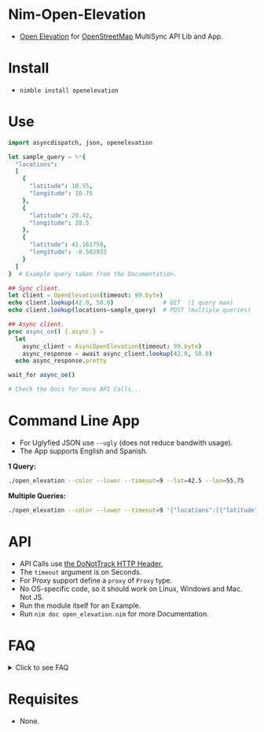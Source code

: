 # Nim-Open-Elevation

- [Open Elevation](https://open-elevation.com) for [OpenStreetMap](https://openstreetmap.org) MultiSync API Lib and App.


# Install

- `nimble install openelevation`


# Use

```nim
import asyncdispatch, json, openelevation

let sample_query = %*{
  "locations":
  [
    {
      "latitude": 10.55,
      "longitude": 10.75
    },
    {
      "latitude": 20.42,
      "longitude": 20.5
    },
    {
      "latitude": 41.161758,
      "longitude": -8.583933
    }
  ]
}  # Example query taken from the Documentation.

## Sync client.
let client = OpenElevation(timeout: 99.byte)
echo client.lookup(42.0, 50.0)              # GET  (1 query max)
echo client.lookup(locations=sample_query)  # POST (multiple queries)

## Async client.
proc async_oe() {.async.} =
  let
    async_client = AsyncOpenElevation(timeout: 99.byte)
    async_response = await async_client.lookup(42.0, 50.0)
  echo async_response.pretty

wait_for async_oe()

# Check the Docs for more API Calls...
```


# Command Line App

- For Uglyfied JSON use ``--ugly`` (does not reduce bandwith usage).
- The App supports English and Spanish.

**1 Query:**

```bash
./open_elevation --color --lower --timeout=9 --lat=42.5 --lon=55.75
```

**Multiple Queries:**

```bash
./open_elevation --color --lower --timeout=9 '{"locations":[{"latitude":9,"longitude":10},{"latitude":41.68,"longitude":-8.58}]}'
```

# API

- API Calls use [the DoNotTrack HTTP Header.](https://en.wikipedia.org/wiki/Do_Not_Track)
- The `timeout` argument is on Seconds.
- For Proxy support define a `proxy` of `Proxy` type.
- No OS-specific code, so it should work on Linux, Windows and Mac. Not JS.
- Run the module itself for an Example.
- Run `nim doc open_elevation.nim` for more Documentation.


# FAQ


<details>
  <summary>Click to see FAQ</summary>

- Yo solo hablo Espanol ?

La aplicacion de linea de comandos soporta Espanol.

- This works without SSL ?.

No.

- This works with SSL ?.

Yes.

- This works with Asynchronous code ?.

Yes.

- This works with Synchronous code ?.

Yes.

- This requires API Key or Login ?.

No.

- This requires Credit Card or Payments ?.

No.

- Can I use the OpenStreetMap data ?.

Yes. [**You MUST give Credit to OpenStreetMap Contributors!.**](https://wiki.openstreetmap.org/wiki/Legal_FAQ#3a._I_would_like_to_use_OpenStreetMap_maps._How_should_I_credit_you.3F)

- How to Uglify the output?

`--ugly`

- How to Lowercase the output?

`--lower`

- How to set a Timeout ?

`--timeout=99`

- How to set the Coordinates ?

`--lat=15.42 --lon=12.75`

- How to use colors ?

`--color`

- How to see the Help ?

`--help`

</details>


# Requisites

- None.
